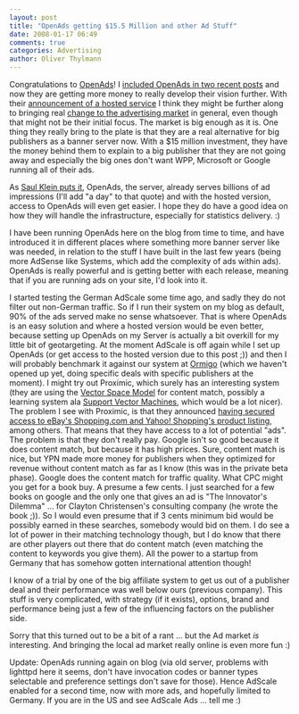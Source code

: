```yaml
---
layout: post
title: "OpenAds getting $15.5 Million and other Ad Stuff"
date: 2008-01-17 06:49
comments: true
categories: Advertising
author: Oliver Thylmann
---
```








Congratulations to [OpenAds](http://openads.org)! I [included OpenAds in two recent posts](http://blog.thylmann.net/tag/openads/) and now they are getting more money to really develop their vision further. With their [announcement of a hosted service](http://blog.openads.org/01/hosted-version-of-openads/) I think they might be further along to bringing real [change to the advertising market](http://blog.thylmann.net/2007/07/03/we-need-a-small-little-change-to-banner-serving/) in general, even though that might not be their initial focus. The market is big enough as it is. One thing they really bring to the plate is that they are a real alternative for big publishers as a banner server now. With a $15 million investment, they have the money behind them to explain to a big publisher that they are not going away and especially the big ones don't want WPP, Microsoft or Google running all of their ads.

As [Saul Klein puts it](http://localglobe.blogspot.com/2008/01/big-day-for-open-source.html), OpenAds, the server, already serves billions of ad impressions (I'll add &quot;a day&quot; to that quote) and with the hosted version, access to OpenAds will even get easier.  I hope they do have a good idea on how they will handle the infrastructure, especially for statistics delivery. :)

I have been running OpenAds here on the blog from time to time, and have introduced it in different places where something more banner server like was needed, in relation to the stuff I have built in the last few years (being more AdSense like Systems, which add the complexity of ads within ads). OpenAds is really powerful and is getting better with each release, meaning that if you are running ads on your site, I'd look into it.

I started testing the German AdScale some time ago, and sadly they do not filter out non-German traffic. So if I run their system on my blog as default, 90% of the ads served make no sense whatsoever. That is where OpenAds is an easy solution and where a hosted version would be even better, because setting up OpenAds on my Server is actually a bit overkill for my little bit of geotargeting. At the moment AdScale is off again while I set up OpenAds (or get access to the hosted version due to this post ;)) and then I will probably benchmark it against our system at [Ormigo](https://ormigo.com/) (which we haven't opened up yet, doing specific deals with specific publishers at the moment). I might try out Proximic, which surely has an interesting system (they are using the [Vector Space Model](http://en.wikipedia.org/wiki/Vector_space_mode) for content match, possibly a learning system ala [Support Vector Machines](http://en.wikipedia.org/wiki/Support_vector_machine), which would be a lot nicer). The problem I see with Proximic, is that they announced [having secured access to eBay's Shopping.com and Yahoo! Shopping's product listing](http://www.techcrunch.com/2008/01/15/proximic-signs-deals-with-yahoo-and-ebay-to-turn-product-listings-into-contextual-ads-taking-on-adsense/), among others. That means that they have access to a lot of potential &quot;ads&quot;. The problem is that they don't really pay. Google isn't so good because it does content match, but because it has high prices. Sure, content match is nice, but YPN made more money for publishers when they optimized for revenue without content match as far as I know (this was in the private beta phase). Google does the content match for traffic quality. What CPC might you get for a book buy. A presume a few cents. I just searched for a few books on google and the only one that gives an ad is &quot;The Innovator's Dilemma&quot; ... for Clayton                              Christensen's consulting company (he wrote the book ;)). So I would even presume that if 3 cents minimum bid would be possibly earned in these searches, somebody would bid on them. I do see a lot of power in their matching technology though, but I do know that there are other players out there that do content match (even matching the content to keywords you give them). All the power to a startup from Germany that has somehow gotten international attention though!

I know of a trial by one of the big affiliate system to get us out of a publisher deal and their performance was well below ours (previous company). This stuff is very complicated, with strategy (if it exists), options, brand and performance being just a few of the influencing factors on the publisher side.

Sorry that this turned out to be a bit of a rant ... but the Ad market _is_ interesting. And bringing the local ad market really online is even more fun :)

Update: OpenAds running again on blog (via old server, problems with lighttpd here it seems, don't have invocation codes or banner types selectable and preference settings don't save for those). Hence AdScale enabled for a second time, now with more ads, and hopefully limited to Germany. If you are in the US and see AdScale Ads ... tell me :)


